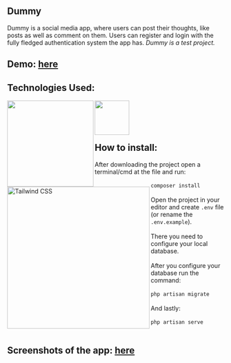 ## Dummy

Dummy is a social media app, where users can post their thoughts, like posts as well as comment on them. Users can register and login with the fully fledged authentication system the app has.
<i>Dummy is a test project.</i>

## Demo: [here](http://laraveldummy.herokuapp.com/posts)

## Technologies Used:

<img align="left" src="https://raw.githubusercontent.com/laravel/art/master/logo-lockup/5%20SVG/2%20CMYK/1%20Full%20Color/laravel-logolockup-cmyk-red.svg" width="200">
<img align="left" src="https://github.com/websiddu/technology-icons/blob/master/app/icons/database/mysql.svg" width="80">
<img align="left" alt="Tailwind CSS" width="330" src="https://refactoringui.nyc3.cdn.digitaloceanspaces.com/tailwind-logo.svg">
<br><br><br><br>

## How to install:

After downloading the project open a terminal/cmd at the file and run:<br><br>
`composer install`
<br><br>
Open the project in your editor and create `.env` file (or rename the `.env.example`).
<br><br>
There you need to configure your local database.
<br><br>
After you configure your database run the command:<br><br>
`php artisan migrate`
<br><br>
And lastly:<br><br>
`php artisan serve`
<br><br>
## Screenshots of the app: [here](https://github.com/JohnKougioum/Dummy/tree/main/screenshots)
